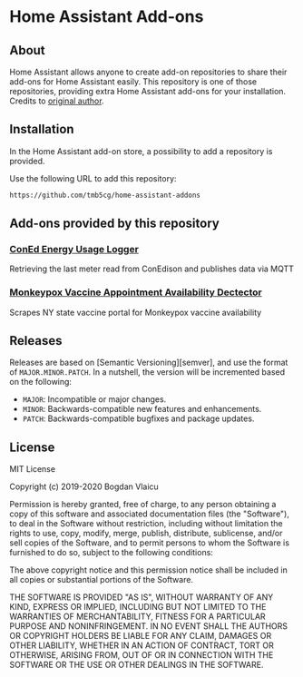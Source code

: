 # Home Assistant Add-ons

## About

Home Assistant allows anyone to create add-on repositories to share their
add-ons for Home Assistant easily. This repository is one of those repositories,
providing extra Home Assistant add-ons for your installation. Credits to [original author](https://github.com/bvlaicu/home-assistant-addons).

## Installation

In the Home Assistant add-on store, a possibility to add a repository is provided.

Use the following URL to add this repository:

```txt
https://github.com/tmb5cg/home-assistant-addons
```

## Add-ons provided by this repository

### [ConEd Energy Usage Logger][addon-oru]
Retrieving the last meter read from ConEdison and publishes data via MQTT
### [Monkeypox Vaccine Appointment Availability Dectector][addon-monkeypox]
Scrapes NY state vaccine portal for Monkeypox vaccine availability

## Releases

Releases are based on [Semantic Versioning][semver], and use the format
of ``MAJOR.MINOR.PATCH``. In a nutshell, the version will be incremented
based on the following:

- ``MAJOR``: Incompatible or major changes.
- ``MINOR``: Backwards-compatible new features and enhancements.
- ``PATCH``: Backwards-compatible bugfixes and package updates.


## License

MIT License

Copyright (c) 2019-2020 Bogdan Vlaicu

Permission is hereby granted, free of charge, to any person obtaining a copy
of this software and associated documentation files (the "Software"), to deal
in the Software without restriction, including without limitation the rights
to use, copy, modify, merge, publish, distribute, sublicense, and/or sell
copies of the Software, and to permit persons to whom the Software is
furnished to do so, subject to the following conditions:

The above copyright notice and this permission notice shall be included in all
copies or substantial portions of the Software.

THE SOFTWARE IS PROVIDED "AS IS", WITHOUT WARRANTY OF ANY KIND, EXPRESS OR
IMPLIED, INCLUDING BUT NOT LIMITED TO THE WARRANTIES OF MERCHANTABILITY,
FITNESS FOR A PARTICULAR PURPOSE AND NONINFRINGEMENT. IN NO EVENT SHALL THE
AUTHORS OR COPYRIGHT HOLDERS BE LIABLE FOR ANY CLAIM, DAMAGES OR OTHER
LIABILITY, WHETHER IN AN ACTION OF CONTRACT, TORT OR OTHERWISE, ARISING FROM,
OUT OF OR IN CONNECTION WITH THE SOFTWARE OR THE USE OR OTHER DEALINGS IN THE
SOFTWARE.


[addon-oru]: https://github.com/tmb5cg/home-assistant-addons/tree/main/oru
[addon-monkeypox]: https://github.com/bvlaicu/home-assistant-addons/tree/master/monkeypox

